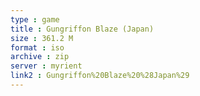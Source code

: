 ```yaml
---
type : game
title : Gungriffon Blaze (Japan)
size : 361.2 M
format : iso
archive : zip
server : myrient
link2 : Gungriffon%20Blaze%20%28Japan%29
---
```

